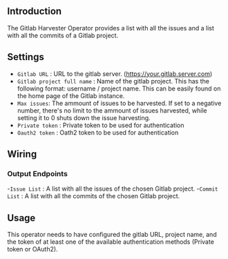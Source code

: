 ## Introduction

The Gitlab Harvester Operator provides a list with all the issues and a list with all the commits of a Gitlab project.

## Settings

- `Gitlab URL` : URL to the gitlab server. (https://your.gitlab.server.com)
- `Gitlab project full name` : Name of the gitlab project. This has the following format: username / project name. This can be easily found on the home page of the Gitlab instance.
- `Max issues`: The ammount of issues to be harvested. If set to a negative number, there's  no limit to the ammount of issues harvested, while setting it to 0 shuts down the issue harvesting.
- `Private token` : Private token to be used for authentication
- `Oauth2 token` : Oath2 token to be used for authentication

## Wiring

### Output Endpoints

-`Issue List` : A list with all the issues of the chosen Gitlab project.
-`Commit List` : A list with all the commits of the chosen Gitlab project.

## Usage

This operator needs to have configured the gitlab URL, project name, and the token of at least one of the available authentication methods (Private token or OAuth2).